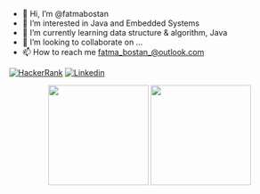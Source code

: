 - 👋 Hi, I’m @fatmabostan
- 👀 I’m interested in Java and Embedded Systems
- 🌱 I’m currently learning data structure & algorithm, Java
- 💞️ I’m looking to collaborate on ...
- 📫 How to reach me fatma_bostan_@outlook.com

[![HackerRank](https://img.shields.io/badge/HackerRank-000000?style=for-the-badge&logo=hackerrank&logoColor=panda)](https://www.hackerrank.com/fatmabostan)
[![Linkedin](https://img.shields.io/badge/Linkedin-000000?style=for-the-badge&logo=linkedin&logoColor=panda)](https://www.linkedin.com/in/fatmabostan)

<p align="center">
      <img height="180em" src="https://github-readme-stats.vercel.app/api?username=fatmabostan&theme=synthwave&show_icons=true&count_private=true)"/>
      <img height="180em" src="https://github-readme-stats-eight-theta.vercel.app/api/top-langs/?username=fatmabostan&layout=compact&langs_count=8&theme=synthwave"/>
</p>

<!---
fatfatfatma/fatfatfatma is a ✨ special ✨ repository because its `README.md` (this file) appears on your GitHub profile.
You can click the Preview link to take a look at your changes.
--->

